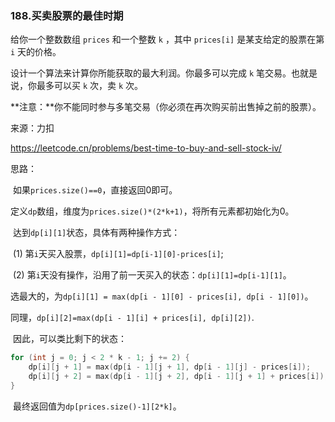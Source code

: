 ### 188.买卖股票的最佳时期

给你一个整数数组 `prices` 和一个整数 `k` ，其中 `prices[i]` 是某支给定的股票在第 `i` 天的价格。

设计一个算法来计算你所能获取的最大利润。你最多可以完成 `k` 笔交易。也就是说，你最多可以买 `k` 次，卖 `k` 次。

**注意：**你不能同时参与多笔交易（你必须在再次购买前出售掉之前的股票）。

来源：力扣

https://leetcode.cn/problems/best-time-to-buy-and-sell-stock-iv/



思路：

​		如果`prices.size()==0`，直接返回0即可。

​		定义`dp`数组，维度为`prices.size()*(2*k+1)`，将所有元素都初始化为0。

​		达到`dp[i][1]`状态，具体有两种操作方式：

​		(1) 第`i`天买入股票，`dp[i][1]=dp[i-1][0]-prices[i]`;

​		(2) 第`i`天没有操作，沿用了前一天买入的状态：`dp[i][1]=dp[i-1][1]`。

​		选最大的，为`dp[i][1] = max(dp[i - 1][0] - prices[i], dp[i - 1][0])`。

​		同理，`dp[i][2]=max(dp[i - 1][i] + prices[i], dp[i][2])`.

​		因此，可以类比剩下的状态：

```c
for (int j = 0; j < 2 * k - 1; j += 2) { 
	dp[i][j + 1] = max(dp[i - 1][j + 1], dp[i - 1][j] - prices[i]);
	dp[i][j + 2] = max(dp[i - 1][j + 2], dp[i - 1][j + 1] + prices[i]);
}
```
​		最终返回值为`dp[prices.size()-1][2*k]`。
